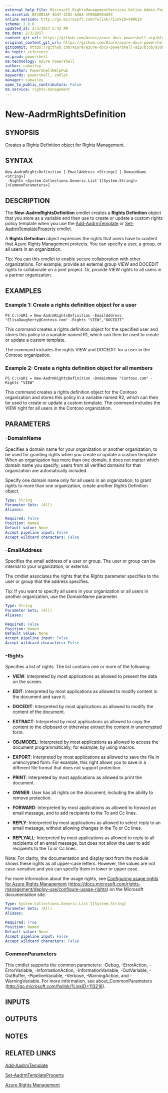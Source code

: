 ```yaml
---
external help file: Microsoft.RightsManagementServices.Online.Admin.PowerShell.dll-Help.xml
ms.assetid: BE20B1AF-4D47-4182-A46A-2FB0AB504A93
online version: http://go.microsoft.com/fwlink/?LinkID=400629
schema: 2.0.0
updated_at: 2/3/2017 5:42 AM
ms.date: 2/3/2017
content_git_url: https://github.com/Azure/azure-docs-powershell-aip/blob/live/Azure%20Information%20Protection/AADRM/vlatest/New-AadrmRightsDefinition.md
original_content_git_url: https://github.com/Azure/azure-docs-powershell-aip/blob/live/Azure%20Information%20Protection/AADRM/vlatest/New-AadrmRightsDefinition.md
gitcommit: https://github.com/Azure/azure-docs-powershell-aip/blob/9309cc8b85c25bec8bc855ab70a9da60763c0f7c/Azure%20Information%20Protection/AADRM/vlatest/New-AadrmRightsDefinition.md
ms.topic: reference
ms.prod: powershell
ms.technology: Azure Powershell
author: cabailey
ms.author: PowerShellHelpPub
keywords: powershell, cmdlet
manager: cabailey
open_to_public_contributors: False
ms.service: rights-management
---
```


# New-AadrmRightsDefinition

## SYNOPSIS
Creates a Rights Definition object for Rights Management.

## SYNTAX

```
New-AadrmRightsDefinition [-EmailAddress <String>] [-DomainName <String>]
 -Rights <System.Collections.Generic.List`1[System.String]> [<CommonParameters>]
```

## DESCRIPTION
The **New-AadrmRightsDefinition** cmdlet creates a **Rights Definition** object that you store as a variable and then use to create or update a custom rights policy template when you use the [Add-AadrmTemplate](./Add-AadrmTemplate.md) or [Set-AadrmTemplateProperty](./Set-AadrmTemplateProperty.md) cmdlet.

A **Rights Definition** object expresses the rights that users have to content that Azure Rights Management protects. You can specify a user, a group, or all users in an organization.

Tip: You can this cmdlet to enable secure collaboration with other organizations. For example, provide an external group VIEW and DOCEDIT rights to collaborate on a joint project. Or, provide VIEW rights to all users in a partner organization.

## EXAMPLES

### Example 1: Create a rights definition object for a user
```
PS C:\>$R1 = New-AadrmRightsDefinition -EmailAddress "ElisaDaugherty@Contoso.com" -Rights "VIEW","DOCEDIT"
```

This command creates a rights definition object for the specified user and stores this policy in a variable named R1, which can then be used to create or update a custom template. 

The command includes the rights VIEW and DOCEDIT for a user in the Contoso organization.

### Example 2: Create a rights definition object for all members
```
PS C:\>$R2 = New-AadrmRightsDefinition -DomainName "Contoso.com" -Rights "VIEW"
```

This command creates a rights definition object for the Contoso organization and stores this policy in a variable named R2, which can then be used to create or update a custom template. The command includes the VIEW right for all users in the Contoso organization.

## PARAMETERS

### -DomainName
Specifies a domain name for your organization or another organization, to be used for granting rights when you create or update a custom template. When an organization has more than one domain, it does not matter which domain name you specify; users from all verified domains for that organization are automatically included. 

Specify one domain name only for all users in an organization; to grant rights to more than one organization, create another Rights Definition object.


```yaml
Type: String
Parameter Sets: (All)
Aliases: 

Required: False
Position: Named
Default value: None
Accept pipeline input: False
Accept wildcard characters: False
```

### -EmailAddress
Specifies the email address of a user or group. The user or group can be internal to your organization, or external.

The cmdlet associates the rights that the *Rights* parameter specifies to the user or group that the address specifies.

Tip: If you want to specify all users in your organization or all users in another organization, use the DomainName parameter. 

```yaml
Type: String
Parameter Sets: (All)
Aliases: 

Required: False
Position: Named
Default value: None
Accept pipeline input: False
Accept wildcard characters: False
```

### -Rights
Specifies a list of rights. The list contains one or more of the following:

- **VIEW**: Interpreted by most applications as allowed to present the data on the screen.

- **EDIT**: Interpreted by most applications as allowed to modify content in the document and save it.

- **DOCEDIT**: Interpreted by most applications as allowed to modify the content of the document.

- **EXTRACT**: Interpreted by most applications as allowed to copy the content to the clipboard or otherwise extract the content in unencrypted form.

- **OBJMODEL**: Interpreted by most applications as allowed to access the document programmatically; for example, by using macros.

- **EXPORT**: Interpreted by most applications as allowed to save the file in unencrypted form. For example, this right allows you to save in a different file format that does not support protection.

- **PRINT**: Interpreted by most applications as allowed to print the document.

- **OWNER**: User has all rights on the document, including the ability to remove protection.

- **FORWARD**: Interpreted by most applications as allowed to forward an email message, and to add recipients to the To and Cc lines.

- **REPLY**: Interpreted by most applications as allowed to select reply to an email message, without allowing changes in the To or Cc lines.

- **REPLYALL**: Interpreted by most applications as allowed to reply to all recipients of an email message, but does not allow the user to add recipients to the To or Cc lines.

Note: For clarity, the documentation and display text from the module shows these rights as all upper-case letters. However, the values are not case-sensitive and you can specify them in lower or upper case.

For more information about the usage rights, see [Configuring usage rights for Azure Rights Management](https://docs.microsoft.com/rights-management/deploy-use/configure-usage-rights) (https://docs.microsoft.com/rights-management/deploy-use/configure-usage-rights) on the Microsoft documentation site.

```yaml
Type: System.Collections.Generic.List`1[System.String]
Parameter Sets: (All)
Aliases: 

Required: True
Position: Named
Default value: None
Accept pipeline input: False
Accept wildcard characters: False
```

### CommonParameters
This cmdlet supports the common parameters: -Debug, -ErrorAction, -ErrorVariable, -InformationAction, -InformationVariable, -OutVariable, -OutBuffer, -PipelineVariable, -Verbose, -WarningAction, and -WarningVariable. For more information, see about_CommonParameters (http://go.microsoft.com/fwlink/?LinkID=113216).

## INPUTS

## OUTPUTS

## NOTES

## RELATED LINKS

[Add-AadrmTemplate](xref:AADRM/vlatest/Add-AadrmTemplate.md)

[Set-AadrmTemplateProperty](xref:AADRM/vlatest/Set-AadrmTemplateProperty.md)

[Azure Rights Management](https://docs.microsoft.com/rights-management/deploy-use/configure-usage-rights)
